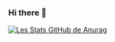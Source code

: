 ### Hi there 👋

[![Les Stats GitHub de Anurag](https://github-readme-stats.vercel.app/api?username=Reiiko2b)](https://github.com/anuraghazra/github-readme-stats)
